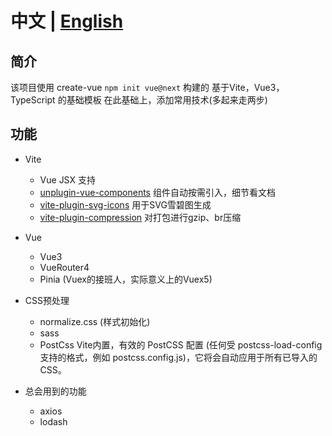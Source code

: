 # **中文** | [English](./README.md)

## 简介

该项目使用 create-vue `npm init vue@next` 构建的
基于Vite，Vue3，TypeScript 的基础模板
在此基础上，添加常用技术(多起来走两步)

## 功能

- Vite
  - Vue JSX 支持
  - [unplugin-vue-components](https://github.com/antfu/unplugin-vue-components) 组件自动按需引入，细节看文档
  - [vite-plugin-svg-icons](https://github.com/anncwb/vite-plugin-svg-icons) 用于SVG雪碧图生成
  - [vite-plugin-compression](https://github.com/anncwb/vite-plugin-compression) 对打包进行gzip、br压缩

- Vue
  - Vue3
  - VueRouter4
  - Pinia (Vuex的接班人，实际意义上的Vuex5)

- CSS预处理
  - normalize.css (样式初始化)
  - sass
  - PostCss Vite内置，有效的 PostCSS 配置 (任何受 postcss-load-config 支持的格式，例如 postcss.config.js)，它将会自动应用于所有已导入的 CSS。

- 总会用到的功能
  - axios
  - lodash

<!-- 
## 开发
```bash

```

## 发布
```bash
```

## 其他
```bash
``` -->
